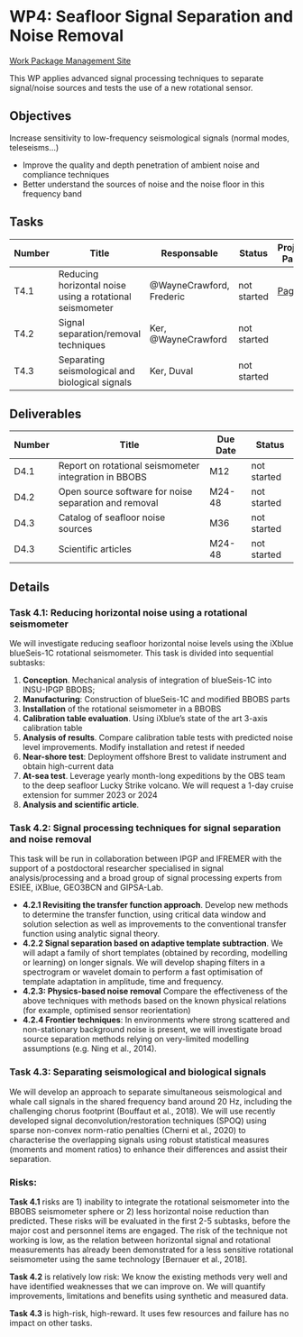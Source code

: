 # WP4: Seafloor Signal Separation and Noise Removal

[Work Package Management Site](https://resana.numerique.gouv.fr/public/perimetre/consulter/121579#)

This WP applies advanced signal processing techniques to separate signal/noise sources and tests the use of a new rotational sensor.

## Objectives
Increase sensitivity to low-frequency seismological signals (normal modes, teleseisms...)
- Improve the quality and depth penetration of ambient noise and compliance techniques
- Better understand the sources of noise and the noise floor in this frequency band

## Tasks

| Number | Title | Responsable | Status |  Project Page |
| ------ | ------ | ---------- | ------ | ------------- |
| T4.1   | Reducing horizontal noise using a rotational seismometer | @WayneCrawford, Frederic | not started | [Page](https://resana.numerique.gouv.fr/public/perimetre/consulter/132782) |
| T4.2 | Signal separation/removal techniques | Ker, @WayneCrawford |  not started | |
| T4.3  | Separating seismological and biological signals | Ker, Duval | not started | |

## Deliverables

| Number | Title | Due Date | Status |
| ------ | ------ | ---------- | ------ |
| D4.1  | Report on rotational seismometer integration in BBOBS | M12 | not started |
| D4.2 | Open source software for noise separation and removal | M24-48 | not started |
| D4.3 | Catalog of seafloor noise sources | M36 | not started |
| D4.3 | Scientific articles | M24-48 | not started |

## Details

### Task 4.1: Reducing horizontal noise using a rotational seismometer
We will investigate reducing seafloor horizontal noise levels using the iXblue blueSeis-1C rotational seismometer. This task is divided into sequential subtasks: 

1. **Conception**. Mechanical analysis of integration of blueSeis-1C into INSU-IPGP BBOBS;
2. **Manufacturing**: Construction of blueSeis-1C and modified BBOBS parts
3. **Installation** of the rotational seismometer in a BBOBS
4. **Calibration table evaluation**. Using iXblue’s state of the art 3-axis calibration table
5. **Analysis of results**. Compare calibration table tests with predicted noise level improvements. Modify installation and retest if needed
6. **Near-shore test**: Deployment offshore Brest to validate instrument and obtain high-current data
7. **At-sea test**. Leverage yearly month-long expeditions by the OBS team to the deep seafloor Lucky Strike volcano.
   We will request a 1-day cruise extension for summer 2023 or 2024
8. **Analysis and scientific article**.

### Task 4.2: Signal processing techniques for signal separation and noise removal
This task will be run in collaboration between IPGP and IFREMER with the support of a postdoctoral researcher specialised in signal analysis/processing and a broad group of signal processing experts from ESIEE, iXBlue, GEO3BCN and GIPSA-Lab.
- **4.2.1 Revisiting the transfer function approach**. Develop new methods to determine the transfer function, using critical data window and solution selection as well as improvements to the conventional transfer function using analytic signal theory.
- **4.2.2 Signal separation based on adaptive template subtraction**. We will adapt a family of short templates (obtained by recording, modelling or learning) on longer signals. We will develop shaping filters in a spectrogram or wavelet domain to perform a fast optimisation of template adaptation in
amplitude, time and frequency.
- **4.2.3: Physics-based noise removal** Compare the effectiveness of the above techniques with
methods based on the known physical relations (for example, optimised sensor reorientation)
- **4.2.4 Frontier techniques**: In environments where strong scattered and non-stationary background
noise is present, we will investigate broad source separation methods relying on very-limited modelling assumptions (e.g. Ning et al., 2014).

### Task 4.3: Separating seismological and biological signals
We will develop an approach to separate simultaneous seismological and whale call signals in the shared frequency band around 20 Hz, including the challenging chorus footprint (Bouffaut et al., 2018). We will use recently developed signal deconvolution/restoration techniques (SPOQ) using sparse non-convex norm-ratio penalties (Cherni et al., 2020) to characterise the overlapping signals using robust statistical measures (moments and moment ratios) to enhance their differences and assist their separation.

### Risks:
**Task 4.1** risks are 1) inability to integrate the rotational seismometer into the BBOBS seismometer sphere or 2) less horizontal noise reduction than predicted. These risks will be evaluated in the first 2-5 subtasks, before the major cost and personnel items are engaged. The risk of the technique not working is low, as the relation between horizontal signal and rotational measurements has already been demonstrated for a less sensitive rotational seismometer using the same technology [Bernauer et al., 2018]. 

**Task 4.2** is relatively low risk: We know the existing methods very well and have identified weaknesses that we can improve on. We will quantify improvements, limitations and benefits using synthetic and measured data. 

**Task 4.3** is high-risk, high-reward. It uses few resources and failure has no impact on other tasks.
